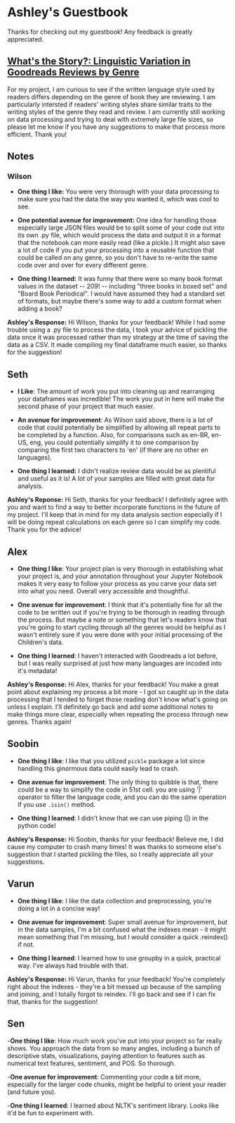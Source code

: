 # Ashley's Guestbook

Thanks for checking out my guestbook! Any feedback is greatly appreciated.

##  [What's the Story?: Linguistic Variation in Goodreads Reviews by Genre](https://github.com/Data-Science-for-Linguists-2023/Goodreads-Genre-Reviews-Analysis)

For my project, I am curious to see if the written language style used by readers differs depending on the genre of book they are reviewing. I am particularly intersted if readers' writing styles share similar traits to the writing styles of the genre they read and review. I am currently still working on data processing and trying to deal with extremely large file sizes, so please let me know if you have any suggestions to make that process more efficient. Thank you!

## Notes

### Wilson

- **One thing I like:** You were very thorough with your data processing to make sure you had the data the way you wanted it, which was cool to see.

- **One potential avenue for improvement:** One idea for handling those especially large JSON files would be to split some of your code out into its own .py file, which would process the data and output it in a format that the notebook can more easily read (like a pickle.) It might also save a lot of code if you put your processing into a reusable function that could be called on any genre, so you don't have to re-write the same code over and over for every different genre.

- **One thing I learned:** It was funny that there were so many book format values in the dataset -- 209! -- including "three books in boxed set" and "Board Book Periodical". I would have assumed they had a standard set of formats, but maybe there's some way to add a custom format when adding a book?

**Ashley's Response:** Hi Wilson, thanks for your feedback! While I had some trouble using a .py file to process the data, I took your advice of pickling the data once it was processed rather than my strategy at the time of saving the data as a CSV. It made compiling my final dataframe much easier, so thanks for the suggestion!

## Seth

- **I Like**: The amount of work you put into cleaning up and rearranging your dataframes was incredible! The work you put in here will make the second phase of your project that much easier. 

- **An avenue for improvement**: As Wilson said above, there is a lot of code that could potentially be simplified by allowing all repeat parts to be completed by a function. Also, for comparisons such as en-BR, en-US, eng, you could potentially simplify it to one comparison by comparing the first two characters to 'en' (if there are no other en languages).

- **One thing I learned:** I didn't realize review data would be as plentiful and useful as it is! A lot of your samples are filled with great data for analysis.

**Ashley's Reponse:** Hi Seth, thanks for your feedback! I definitely agree with you and want to find a way to better incorporate functions in the future of my project. I'll keep that in mind for my data analysis section especially if I will be doing repeat calculations on each genre so I can simplify my code. Thank you for the advice!

## Alex

- **One thing I like**: Your project plan is very thorough in establishing what your project is, and your annotation throughout your Jupyter Notebook makes it very easy to follow your process as you carve your data set into what you need. Overall very accessible and thoughtful.

- **One avenue for improvement**: I think that it's potentially fine for all the code to be written out if you're trying to be thorough in reading through the process. But maybe a note or something that let's readers know that you're going to start cycling through all the genres would be helpful as I wasn't entirely sure if you were done with your initial processing of the Children's data.

- **One thing I learned**: I haven't interacted with Goodreads a lot before, but I was really surprised at just how many languages are incoded into it's metadata! 

**Ashley's Response:** Hi Alex, thanks for your feedback! You make a great point about explaining my process a bit more - I got so caught up in the data processing that I tended to forget those reading don't know what's going on unless I explain. I'll definitely go back and add some additional notes to make things more clear, especially when repeating the process through new genres. Thanks again!

## Soobin

- **One thing I like**: 
    I like that you utilized `pickle` package a lot since handling this ginormous data could easily lead to crash.

- **One avenue for improvement**: 
    The only thing to quibble is that, there could be a way to simplify the code in 51st cell. you are using '|' operator to filter the language code, and you can do the same operation if you use `.isin()` method.
    
- **One thing I learned**:
    I didn't know that we can use piping (|) in the python code!
    
**Ashley's Response:** Hi Soobin, thanks for your feedback! Believe me, I did cause my computer to crash many times! It was thanks to someone else's suggestion that I started pickling the files, so I really appreciate all your suggestions.

## Varun

- **One thing I like**: 
    I like the data collection and preprocessing, you're doing a lot in a concise way!

- **One avenue for improvement**: 
    Super small avenue for improvement, but in the data samples, I'm a bit confused what the indexes mean - it might mean something that I'm missing, but I would consider a quick .reindex() if not.
    
- **One thing I learned**:
    I learned how to use groupby in a quick, practical way. I've always had trouble with that.

**Ashley's Response:** Hi Varun, thanks for your feedback! You're completely right about the indexes - they're a bit messed up because of the sampling and joining, and I totally forgot to reindex. I'll go back and see if I can fix that, thanks for the suggestion!

## Sen

-**One thing I like**: How much work you've put into your project so far really shows. You approach the data from so many angles, including a bunch of descriptive stats, visualizations, paying attention to features such as numerical text features, sentiment, and POS. So thorough. 

-**One avenue for improvement**: Commenting your code a bit more, especially for the larger code chunks, might be helpful to orient your reader (and future you).

-**One thing I learned**: I learned about NLTK's sentiment library. Looks like it'd be fun to experiment with.